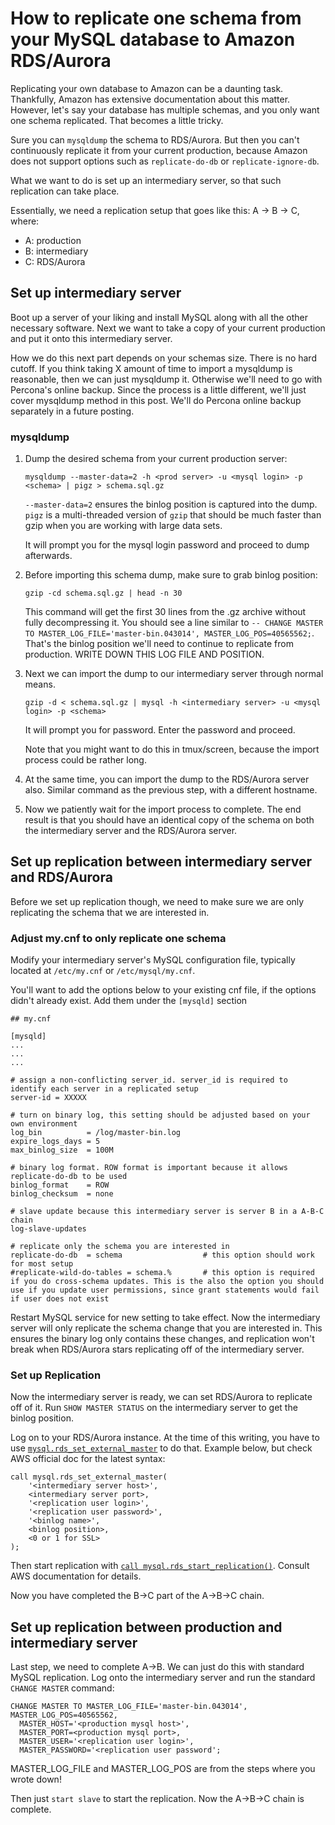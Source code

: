 # How to replicate one schema from your MySQL database to Amazon RDS/Aurora

Replicating your own database to Amazon can be a daunting task. Thankfully, Amazon has extensive documentation about this matter. However, let's say your database has multiple schemas, and you only want one schema replicated. That becomes a little tricky.

Sure you can `mysqldump` the schema to RDS/Aurora. But then you can't continuously replicate it from your current production, because Amazon does not support options such as `replicate-do-db` or `replicate-ignore-db`.

What we want to do is set up an intermediary server, so that such replication can take place.

Essentially, we need a replication setup that goes like this: A -> B -> C, where:

- A: production
- B: intermediary
- C: RDS/Aurora

## Set up intermediary server

Boot up a server of your liking and install MySQL along with all the other necessary software. Next we want to take a copy of your current production and put it onto this intermediary server.

How we do this next part depends on your schemas size. There is no hard cutoff. If you think taking X amount of time to import a mysqldump is reasonable, then we can just mysqldump it. Otherwise we'll need to go with Percona's online backup. Since the process is a little different, we'll just cover mysqldump method in this post. We'll do Percona online backup separately in a future posting.

### mysqldump

1. Dump the desired schema from your current production server:

    ```
    mysqldump --master-data=2 -h <prod server> -u <mysql login> -p <schema> | pigz > schema.sql.gz
    ```

    `--master-data=2` ensures the binlog position is captured into the dump. `pigz` is a multi-threaded version of `gzip` that should be much faster than gzip when you are working with large data sets.

    It will prompt you for the mysql login password and proceed to dump afterwards.

2. Before importing this schema dump, make sure to grab binlog position:

    ```
    gzip -cd schema.sql.gz | head -n 30
    ```

    This command will get the first 30 lines from the .gz archive without fully decompressing it. You should see a line similar to `-- CHANGE MASTER TO MASTER_LOG_FILE='master-bin.043014', MASTER_LOG_POS=40565562;`. That's the binlog position we'll need to continue to replicate from production. WRITE DOWN THIS LOG FILE AND POSITION.

3. Next we can import the dump to our intermediary server through normal means.

    ```
    gzip -d < schema.sql.gz | mysql -h <intermediary server> -u <mysql login> -p <schema>
    ```

    It will prompt you for password. Enter the password and proceed.

    Note that you might want to do this in tmux/screen, because the import process could be rather long.

4. At the same time, you can import the dump to the RDS/Aurora server also. Similar command as the previous step, with a different hostname.

5. Now we patiently wait for the import process to complete. The end result is that you should have an identical copy of the schema on both the intermediary server and the RDS/Aurora server.

## Set up replication between intermediary server and RDS/Aurora

Before we set up replication though, we need to make sure we are only replicating the schema that we are interested in.

### Adjust my.cnf to only replicate one schema

Modify your intermediary server's MySQL configuration file, typically located at `/etc/my.cnf` or `/etc/mysql/my.cnf`.

You'll want to add the options below to your existing cnf file, if the options didn't already exist. Add them under the `[mysqld]` section

```
## my.cnf

[mysqld]
...
...
...

# assign a non-conflicting server_id. server_id is required to identify each server in a replicated setup
server-id = XXXXX

# turn on binary log, this setting should be adjusted based on your own environment
log_bin          = /log/master-bin.log
expire_logs_days = 5
max_binlog_size  = 100M

# binary log format. ROW format is important because it allows replicate-do-db to be used
binlog_format    = ROW
binlog_checksum  = none

# slave update because this intermediary server is server B in a A-B-C chain
log-slave-updates

# replicate only the schema you are interested in
replicate-do-db  = schema                  # this option should work for most setup
#replicate-wild-do-tables = schema.%       # this option is required if you do cross-schema updates. This is the also the option you should use if you update user permissions, since grant statements would fail if user does not exist
```

Restart MySQL service for new setting to take effect. Now the intermediary server will only replicate the schema change that you are interested in. This ensures the binary log only contains these changes, and replication won't break when RDS/Aurora stars replicating off of the intermediary server.

### Set up Replication

Now the intermediary server is ready, we can set RDS/Aurora to replicate off of it. Run `SHOW MASTER STATUS` on the intermediary server to get the binlog position.

Log on to your RDS/Aurora instance. At the time of this writing, you have to use [`mysql.rds_set_external_master`](https://docs.aws.amazon.com/AmazonRDS/latest/UserGuide/mysql_rds_set_external_master.html) to do that. Example below, but check AWS official doc for the latest syntax:

```
call mysql.rds_set_external_master(
    '<intermediary server host>',
    <intermediary server port>,
    '<replication user login>',
    '<replication user password>',
    '<binlog name>',
    <binlog position>,
    <0 or 1 for SSL>
);
```


Then start replication with [`call mysql.rds_start_replication()`](https://docs.aws.amazon.com/AmazonRDS/latest/UserGuide/mysql_rds_start_replication.html). Consult AWS documentation for details.

Now you have completed the B->C part of the A->B->C chain.

## Set up replication between production and intermediary server

Last step, we need to complete A->B. We can just do this with standard MySQL replication. Log onto the intermediary server and run the standard `CHANGE MASTER` command:

```
CHANGE MASTER TO MASTER_LOG_FILE='master-bin.043014', MASTER_LOG_POS=40565562,
  MASTER_HOST='<production mysql host>',
  MASTER_PORT=<production mysql port>,
  MASTER_USER='<replication user login>',
  MASTER_PASSWORD='<replication user password';
```

MASTER_LOG_FILE and MASTER_LOG_POS are from the steps where you wrote down!

Then just `start slave` to start the replication. Now the A->B->C chain is complete.
